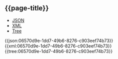 ## {{page-title}}

<div class="nhsd-!t-margin-bottom-6">
  <ul class="nav nav-tabs" role="tablist">
        <li role="presentation" class="active">
            <a href="#JSON" role="tab" data-toggle="tab">JSON</a>
        </li>
         <li role="presentation">
            <a href="#XML" role="tab" data-toggle="tab">XML</a>
        </li>
        <li role="presentation">
            <a href="#Tree" role="tab" data-toggle="tab">Tree</a>
        </li>
  </ul>
    
  <div class="tab-content snippet">
    <div id="JSON" role="tabpanel" class="tab-pane active">
{{json:06570d9e-1dd7-49b6-8276-c903eef74b73}}
    </div>
    <div id="XML" role="tabpanel" class="tab-pane">
{{xml:06570d9e-1dd7-49b6-8276-c903eef74b73}}
    </div>
    <div id="Tree" role="tabpanel" class="tab-pane">
{{tree:06570d9e-1dd7-49b6-8276-c903eef74b73}}
    </div>
  </div>
</div>